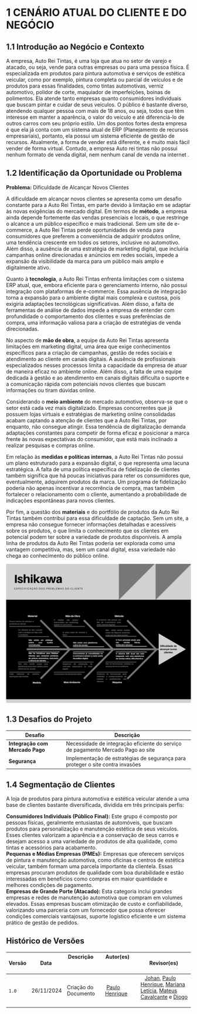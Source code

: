 # 1 CENÁRIO ATUAL DO CLIENTE E DO NEGÓCIO

## 1.1 Introdução ao Negócio e Contexto

A empresa, Auto Rei Tintas, é uma loja que atua no setor de varejo e atacado, ou seja, vende para outras empresas ou para uma pessoa física. É especializada em produtos para pintura automotiva e serviços de estética veicular, como por exemplo, pintura completa ou parcial de veículos e de produtos para essas finalidades, como tintas automotivas, verniz automotivo, polidor de corte, maquiador de imperfeições, boinas de polimentos. Ela atende tanto empresas quanto consumidores individuais que buscam pintar e cuidar de seus veículos. O público é bastante diverso, atendendo qualquer pessoa com mais de 18 anos, ou seja, todos que têm interesse em manter a aparência, o valor do veículo e até diferenciá-lo de outros carros com seu próprio estilo. Um dos pontos fortes desta empresa é que ela já conta com um sistema atual de ERP (Planejamento de recursos empresariais), portanto, ela possui um sistema eficiente de gestão de recursos. Atualmente, a forma de vender está diferente, e é muito mais fácil vender de forma virtual. Contudo, a empresa Auto rei tintas não possui nenhum formato de venda digital, nem nenhum canal de venda na internet .

## 1.2 Identificação da Oportunidade ou Problema

**Problema:** Dificuldade de Alcançar Novos Clientes

A dificuldade em alcançar novos clientes se apresenta como um desafio constante para a Auto Rei Tintas, em parte devido à limitação em se adaptar às novas exigências do mercado digital. Em termos de **método**, a empresa ainda depende fortemente das vendas presenciais e locais, o que restringe o alcance a um público específico e mais tradicional. Sem um site de e-commerce, a Auto Rei Tintas perde oportunidades de venda para consumidores que preferem a conveniência de adquirir produtos online, uma tendência crescente em todos os setores, inclusive no automotivo. Além disso, a ausência de uma estratégia de marketing digital, que incluiria campanhas online direcionadas e anúncios em redes sociais, impede a expansão da visibilidade da marca para um público mais amplo e digitalmente ativo.

Quanto à **tecnologia**, a Auto Rei Tintas enfrenta limitações com o sistema ERP atual, que, embora eficiente para o gerenciamento interno, não possui integração com plataformas de e-commerce. Essa ausência de integração torna a expansão para o ambiente digital mais complexa e custosa, pois exigiria adaptações tecnológicas significativas. Além disso, a falta de ferramentas de análise de dados impede a empresa de entender com profundidade o comportamento dos clientes e suas preferências de compra, uma informação valiosa para a criação de estratégias de venda direcionadas.

No aspecto de **mão de obra**, a equipe da Auto Rei Tintas apresenta limitações em marketing digital, uma área que exige conhecimentos específicos para a criação de campanhas, gestão de redes sociais e atendimento ao cliente em canais digitais. A ausência de profissionais especializados nesses processos limita a capacidade da empresa de atuar de maneira eficaz no ambiente online. Além disso, a falta de uma equipe dedicada à gestão e ao atendimento em canais digitais dificulta o suporte e a comunicação rápida com potenciais novos clientes que buscam informações ou tiram dúvidas online.

Considerando o **meio ambiente** do mercado automotivo, observa-se que o setor está cada vez mais digitalizado. Empresas concorrentes que já possuem lojas virtuais e estratégias de marketing online consolidadas acabam captando a atenção de clientes que a Auto Rei Tintas, por enquanto, não consegue atingir. Essa tendência de digitalização demanda adaptações constantes para competir de forma eficaz e posicionar a marca frente às novas expectativas do consumidor, que está mais inclinado a realizar pesquisas e compras online.

Em relação às **medidas e políticas internas**, a Auto Rei Tintas não possui um plano estruturado para a expansão digital, o que representa uma lacuna estratégica. A falta de uma política específica de fidelização de clientes também significa que há poucas iniciativas para reter os consumidores que, eventualmente, adquirem produtos da marca. Um programa de fidelização poderia não apenas incentivar a recorrência de compra, mas também fortalecer o relacionamento com o cliente, aumentando a probabilidade de indicações espontâneas para novos clientes.

Por fim, a questão dos **materiais** e do portfólio de produtos da Auto Rei Tintas também contribui para essa dificuldade de captação. Sem um site, a empresa não consegue fornecer informações detalhadas e acessíveis sobre os produtos, o que limita o conhecimento que os clientes em potencial podem ter sobre a variedade de produtos disponíveis. A ampla linha de produtos da Auto Rei Tintas poderia ser explorada como uma vantagem competitiva, mas, sem um canal digital, essa variedade não chega ao conhecimento do público online.

![Ishikawa](../../assets/ISHIKAWA.png)

## 1.3 Desafios do Projeto

| Desafio                          | Descrição                                                                                                                                                           |
|-----------------------------------|---------------------------------------------------------------------------------------------------------------------------------------------------------------------|
| **Integração com Mercado Pago**   | Necessidade de integração eficiente do serviço de pagamento Mercado Pago ao site                                                                                   |
| **Segurança**                     | Implementação de estratégias de segurança para proteger o site contra invasões                                                                                     |

## 1.4 Segmentação de Clientes

A loja de produtos para pintura automotiva e estética veicular atende a uma base de clientes bastante diversificada, dividida em três principais perfis: 

**Consumidores Individuais (Público Final):** Este grupo é composto por pessoas físicas, geralmente entusiastas de automóveis, que buscam produtos para personalização e manutenção estética de seus veículos. Esses clientes valorizam a aparência e a conservação de seus carros e desejam acesso a uma variedade de produtos de alta qualidade, como tintas e acessórios para acabamento.  
**Pequenas e Médias Empresas (PMEs):** Empresas que oferecem serviços de pintura e manutenção automotiva, como oficinas e centros de estética veicular, também formam uma parcela importante da clientela. Essas empresas procuram produtos de qualidade com boa durabilidade e estão interessadas em benefícios como compras em maior quantidade e melhores condições de pagamento.  
**Empresas de Grande Porte (Atacado):** Esta categoria inclui grandes empresas e redes de manutenção automotiva que compram em volumes elevados. Essas empresas buscam otimização de custo e confiabilidade, valorizando uma parceria com um fornecedor que possa oferecer condições comerciais vantajosas, suporte logístico eficiente e um sistema prático de gestão de pedidos. 

## Histórico de Versões

| Versão |    Data     | Descrição                                 | Autor(es)                                        | Revisor(es)                                        |
| ------ | :---------: | ----------------------------------------- | ------------------------------------------------ | ----------------------------------------------------------------------------------------------------------------------------------------------------------------------------------------------------------------------------------------------------- |
| `1.0`  | 26/11/2024  | Criação do Documento                      |  [Paulo Henrique](https://github.com/Nanashii76) |    [Johan](https://github.com/johan-rocha), [Paulo Henrique](https://github.com/Nanashii76), [Mariana Letícia](https://github.com/Marianannn), [Mateus Cavalcante](https://github.com/mateuscavati) e [Diogo](https://github.com/Diogo-Barboza)       |
